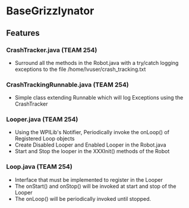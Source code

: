 # BaseGrizzlynator


## Features
### CrashTracker.java (TEAM 254)
* Surround all the methods in the Robot.java with a try/catch logging exceptions to the file /home/lvuser/crash_tracking.txt

### CrashTrackingRunnable.java (TEAM 254)
* Simple class extending Runnable which will log Exceptions using the CrashTracker

### Looper.java (TEAM 254)
* Using the WPILib's Notifier, Periodically invoke the onLoop() of Registered Loop objects
* Create Disabled Looper and Enabled Looper in the Robot.java
* Start and Stop the looper in the XXXInit() methods of the Robot

### Loop.java (TEAM 254)
* Interface that must be implemented to register in the Looper
* The onStart() and onStop() will be invoked at start and stop of the Looper
* The onLoop() will be periodically invoked until stopped.

